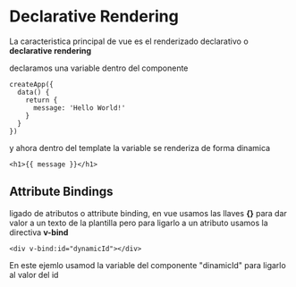 # Declarative Rendering

La caracteristica principal de vue es el renderizado declarativo o
**declarative rendering**

declaramos una variable dentro del componente
```
createApp({
  data() {
    return {
      message: 'Hello World!'
    }
  }
})
```

y ahora dentro del template la variable se renderiza de forma dinamica

```
<h1>{{ message }}</h1>
```

## Attribute Bindings  
ligado de atributos o attribute binding, en vue usamos las llaves **{}** para dar valor 
a un texto de la plantilla pero para ligarlo a un atributo usamos la directiva **v-bind**

```
<div v-bind:id="dynamicId"></div>
```
En este ejemlo usamod la variable del componente "dinamicId" para ligarlo al valor del id
